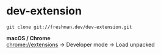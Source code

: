 # dev-extension
```
git clone git://freshman.dev/dev-extension.git
```

**macOS / Chrome**  
[chrome://extensions](chrome://extensions) → Developer mode → Load unpacked
